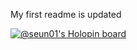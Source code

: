 My first readme is updated

[![@seun01's Holopin board](https://holopin.io/api/user/board?user=seun01)](https://holopin.io/@seun01)
